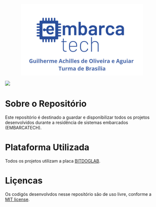 <p align ="center"><img src="assets/imagem-inicial-readme.png" width="400" alt="Imagem Inicial"></p>


</p align = "center">
    <img src="https://img.shields.io/github/license/GuilhermeAchilles/Guilherme_Achilles_embarcatech_HBr_2025"
     width="100px">
</p>

# Sobre o Repositório

Este repositório é destinado a guardar e disponibilizar todos os projetos desenvolvidos durante a residência de sistemas embarcados (EMBARCATECH).

# Plataforma Utilizada 

Todos os projetos utilizam a placa [BITDOGLAB](https://github.com/BitDogLab/BitDogLab).

# Liçencas

Os codigós desenvolvdos nesse repositório são de uso livre, conforme a [MIT license](https://opensource.org/licenses/MIT).
